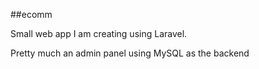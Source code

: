 ##ecomm

Small web app I am creating using Laravel.

Pretty much an admin panel using MySQL as the backend